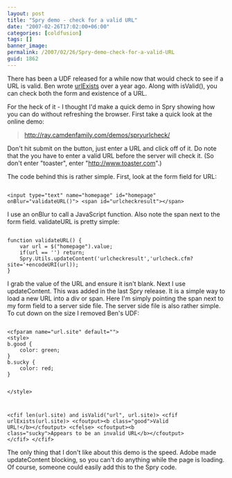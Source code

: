 ```yaml
---
layout: post
title: "Spry demo - check for a valid URL"
date: "2007-02-26T17:02:00+06:00"
categories: [coldfusion]
tags: []
banner_image: 
permalink: /2007/02/26/Spry-demo-check-for-a-valid-URL
guid: 1862
---
```


There has been a UDF released for a while now that would check to see if a URL is valid. Ben wrote <a href="http://www.cflib.org/udf.cfm?ID=1385">urlExists</a> over a year ago. Along with isValid(), you can check both the form and existence of a URL.
<!--more-->
For the heck of it - I thought I'd make a quick demo in Spry showing how you can do without refreshing the browser. First take a quick look at the online demo:

<blockquote>
<a href="http://ray.camdenfamily.com/demos/spryurlcheck/">http://ray.camdenfamily.com/demos/spryurlcheck/</a>
</blockquote>

Don't hit submit on the button, just enter a URL and click off of it. Do note that the you have to enter a valid URL before the server will check it. (So don't enter "toaster", enter "http://www.toaster.com".) 

The code behind this is rather simple. First, look at the form field for URL:

<code>
&lt;input type="text" name="homepage" id="homepage" onBlur="validateURL()"&gt; &lt;span id="urlcheckresult"&gt;&lt;/span&gt;
</code>

I use an onBlur to call a JavaScript function. Also note the span next to the form field. validateURL is pretty simple:

<code>
function validateURL() {
	var url = $("homepage").value;
	if(url == '') return;
	Spry.Utils.updateContent('urlcheckresult','urlcheck.cfm?site='+encodeURI(url));	
}
</code>

I grab the value of the URL and ensure it isn't blank. Next I use updateContent. This was added in the last Spry release. It is a simple way to load a new URL into a div or span. Here I'm simply pointing the span next to my form field to a server side file. The server side file is also rather simple. To cut down on the size I removed Ben's UDF:

<code>
&lt;cfparam name="url.site" default=""&gt;
&lt;style&gt;
b.good {
	color: green;
}
b.sucky {
	color: red;
}

&lt;/style&gt;

&lt;cfif len(url.site) and isValid("url", url.site)&gt;
	&lt;cfif urlExists(url.site)&gt;
		&lt;cfoutput&gt;&lt;b class="good"&gt;Valid URL!&lt;/b&gt;&lt;/cfoutput&gt;
	&lt;cfelse&gt;
		&lt;cfoutput&gt;&lt;b class="sucky"&gt;Appears to be an invalid URL&lt;/b&gt;&lt;/cfoutput&gt;
	&lt;/cfif&gt;
&lt;/cfif&gt;
</code>

The only thing that I don't like about this demo is the speed. Adobe made updateContent blocking, so you can't do anything while the page is loading. Of course, someone could easily add this to the Spry code.